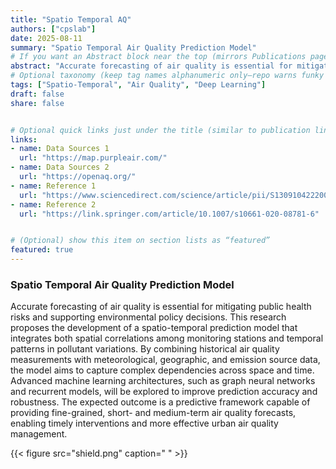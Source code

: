 ```yaml
---
title: "Spatio Temporal AQ"
authors: ["cpslab"] 
date: 2025-08-11
summary: "Spatio Temporal Air Quality Prediction Model"
# If you want an Abstract block near the top (mirrors Publications pages):
abstract: "Accurate forecasting of air quality is essential for mitigating public health risks and supporting environmental policy decisions. This research proposes the development of a spatio-temporal prediction model that integrates both spatial correlations among monitoring stations and temporal patterns in pollutant variations. By combining historical air quality measurements with meteorological, geographic, and emission source data, the model aims to capture complex dependencies across space and time. Advanced machine learning architectures, such as graph neural networks and recurrent models, will be explored to improve prediction accuracy and robustness. The expected outcome is a predictive framework capable of providing fine-grained, short- and medium-term air quality forecasts, enabling timely interventions and more effective urban air quality management."
# Optional taxonomy (keep tag names alphanumeric only—repo warns funky chars break builds)
tags: ["Spatio-Temporal", "Air Quality", "Deep Learning"]
draft: false
share: false


# Optional quick links just under the title (similar to publication links)
links:
- name: Data Sources 1
  url: "https://map.purpleair.com/"
- name: Data Sources 2
  url: "https://openaq.org/"
- name: Reference 1
  url: "https://www.sciencedirect.com/science/article/pii/S1309104222002240"
- name: Reference 2
  url: "https://link.springer.com/article/10.1007/s10661-020-08781-6"


# (Optional) show this item on section lists as “featured”
featured: true
---
```


### Spatio Temporal Air Quality Prediction Model

Accurate forecasting of air quality is essential for mitigating public health risks and supporting environmental policy decisions. This research proposes the development of a spatio-temporal prediction model that integrates both spatial correlations among monitoring stations and temporal patterns in pollutant variations. By combining historical air quality measurements with meteorological, geographic, and emission source data, the model aims to capture complex dependencies across space and time. Advanced machine learning architectures, such as graph neural networks and recurrent models, will be explored to improve prediction accuracy and robustness. The expected outcome is a predictive framework capable of providing fine-grained, short- and medium-term air quality forecasts, enabling timely interventions and more effective urban air quality management.

{{< figure src="shield.png" caption=" " >}}

